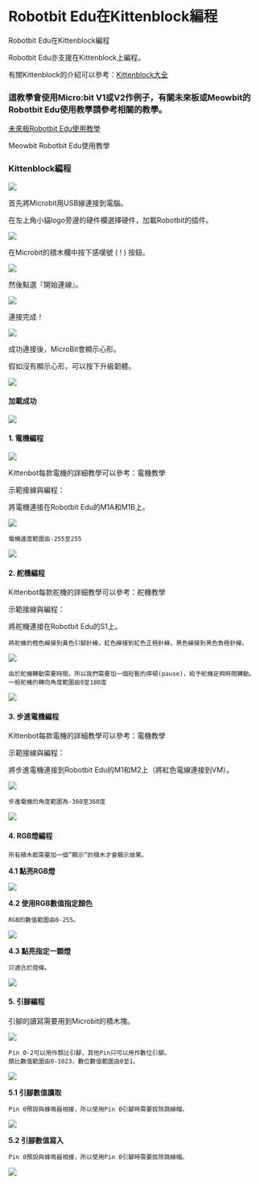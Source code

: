 # Robotbit Edu在Kittenblock編程

Robotbit Edu在Kittenblock編程

Robotbit Edu亦支援在Kittenblock上編程。

有關Kittenblock的介紹可以參考：[Kittenblock大全](../../kittenblock/)

### 這教學會使用Micro:bit V1或V2作例子，有關未來板或Meowbit的Robotbit Edu使用教學請參考相關的教學。

[未來板Robotbit Edu使用教學](../../futureboard/kittenblock/robotbit.md)

Meowbit Robotbit Edu使用教學

### Kittenblock編程

![](https://kittenbothk.readthedocs.io/en/latest/\_images/kbbanner4.png)

首先將Microbit用USB線連接到電腦。

在左上角小貓logo旁邊的硬件欄選擇硬件，加載Robotbit的插件。

![](https://kittenbothk.readthedocs.io/en/latest/\_images/add5.png)

在Microbit的積木欄中按下感嘆號 ( ! ) 按鈕。

![](https://kittenbothk.readthedocs.io/en/latest/\_images/kbmbcon4.png)

然後點選『開始連線』。

![](https://kittenbothk.readthedocs.io/en/latest/\_images/kbmbcon12.png)

連接完成！

![](https://kittenbothk.readthedocs.io/en/latest/\_images/kbmbcon22.png)

成功連接後，MicroBit會顯示心形。

假如沒有顯示心形，可以按下升級韌體。

![](https://kittenbothk.readthedocs.io/en/latest/\_images/upload5.png)

#### 加載成功

![](https://kittenbothk.readthedocs.io/en/latest/\_images/success1.png)

#### 1. 電機編程

![](https://kittenbothk.readthedocs.io/en/latest/\_images/robotbit\_motorKB1.png)

Kittenbot每款電機的詳細教學可以參考：電機教學

示範接線與編程：

將電機連接在Robotbit Edu的M1A和M1B上。

![](https://kittenbothk.readthedocs.io/en/latest/\_images/motor\_wire1.png)

```
電機速度範圍由-255至255
```

![](https://kittenbothk.readthedocs.io/en/latest/\_images/motor\_code\_kb1.png)

#### 2. 舵機編程

Kittenbot每款舵機的詳細教學可以參考：舵機教學

示範接線與編程：

將舵機連接在Robotbit Edu的S1上。

```
將舵機的橙色線接到黃色引腳針線，紅色線接到紅色正極針線，黑色線接到黑色負極針線。
```

![](https://kittenbothk.readthedocs.io/en/latest/\_images/servo\_wire1.png)

```
由於舵機轉動需要時間，所以我們需要加一個短暫的停頓(pause)，給予舵機足夠時間轉動。
一般舵機的轉向角度範圍由0至180度
```

![](https://kittenbothk.readthedocs.io/en/latest/\_images/servo\_code\_kb1.png)

#### 3. 步進電機編程

Kittenbot每款電機的詳細教學可以參考：電機教學

示範接線與編程：

將步進電機連接到Robotbit Edu的M1和M2上（將紅色電線連接到VM）。

![](https://kittenbothk.readthedocs.io/en/latest/\_images/stepper\_wire1.png)

```
步進電機的角度範圍為-360至360度
```

![](https://kittenbothk.readthedocs.io/en/latest/\_images/stepper\_code\_kb1.png)

#### 4. RGB燈編程

```
所有積木都需要加一個”顯示”的積木才會顯示效果。
```

**4.1 點亮RGB燈**

![](https://kittenbothk.readthedocs.io/en/latest/\_images/kb\_code51.png)

**4.2 使用RGB數值指定顏色**

```
RGB的數值範圍由0-255。
```

![](https://kittenbothk.readthedocs.io/en/latest/\_images/kb\_code61.png)

**4.3 點亮指定一顆燈**

```
只適合於燈條。
```

![](https://kittenbothk.readthedocs.io/en/latest/\_images/kb\_code71.png)

#### 5. 引腳編程

引腳的讀寫需要用到Microbit的積木塊。

![](https://kittenbothk.readthedocs.io/en/latest/\_images/robobit\_pinKB4.png)

```
Pin 0-2可以用作類比引腳，其他Pin只可以用作數位引腳。
類比數值範圍由0-1023，數位數值範圍由0至1。
```

![](https://kittenbothk.readthedocs.io/en/latest/\_images/robobit\_pinKB11.png)

**5.1 引腳數值讀取**

```
Pin 0預設與蜂鳴器相接，所以使用Pin 0引腳時需要拔除跳線帽。
```

![](https://kittenbothk.readthedocs.io/en/latest/\_images/robobit\_pinKB21.png)

**5.2 引腳數值寫入**

```
Pin 0預設與蜂鳴器相接，所以使用Pin 0引腳時需要拔除跳線帽。
```

![](https://kittenbothk.readthedocs.io/en/latest/\_images/robobit\_pinKB31.png)
